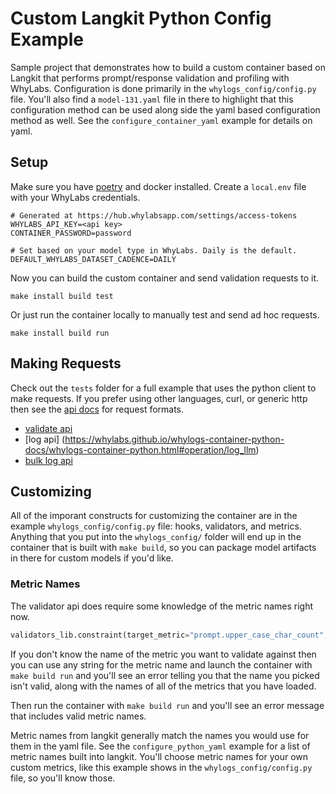 # Custom Langkit Python Config Example

Sample project that demonstrates how to build a custom container based on Langkit that performs prompt/response validation and profiling
with WhyLabs. Configuration is done primarily in the `whylogs_config/config.py` file. You'll also find a `model-131.yaml` file in there to
highlight that this configuration method can be used along side the yaml based configuration method as well. See the
`configure_container_yaml` example for details on yaml.

## Setup

Make sure you have [poetry](https://python-poetry.org/) and docker installed. Create a `local.env` file with your WhyLabs credentials.

```
# Generated at https://hub.whylabsapp.com/settings/access-tokens
WHYLABS_API_KEY=<api key>
CONTAINER_PASSWORD=password

# Set based on your model type in WhyLabs. Daily is the default.
DEFAULT_WHYLABS_DATASET_CADENCE=DAILY
```

Now you can build the custom container and send validation requests to it.

```
make install build test
```

Or just run the container locally to manually test and send ad hoc requests.

```
make install build run
```

## Making Requests

Check out the `tests` folder for a full example that uses the python client to make requests. If you prefer using other languages, curl, or
generic http then see the [api docs](https://whylabs.github.io/langkit-container-examples/api.html) for request formats.

- [validate api](https://whylabs.github.io/whylogs-container-python-docs/whylogs-container-python.html#operation/evaluate)
- [log api] (https://whylabs.github.io/whylogs-container-python-docs/whylogs-container-python.html#operation/log_llm)
- [bulk log api](https://whylabs.github.io/whylogs-container-python-docs/whylogs-container-python.html#operation/log)


## Customizing

All of the imporant constructs for customizing the container are in the example `whylogs_config/config.py` file: hooks, validators, and
metrics. Anything that you put into the `whylogs_config/` folder will end up in the container that is built with `make build`, so you can
package model artifacts in there for custom models if you'd like.

### Metric Names

The validator api does require some knowledge of the metric names right now.


```python
validators_lib.constraint(target_metric="prompt.upper_case_char_count", lower_threshold=1),
```

If you don't know the name of the metric you want to validate against then you can use any string for the metric name and launch the
container with `make build run` and you'll see an error telling you that the name you picked isn't valid, along with the names of all of the
metrics that you have loaded.

Then run the container with `make build run` and you'll see an error message that includes valid metric names.

Metric names from langkit generally match the names you would use for them in the yaml file. See the `configure_python_yaml` example for a
list of metric names built into langkit. You'll choose metric names for your own custom metrics, like this example shows in the
`whylogs_config/config.py` file, so you'll know those.

